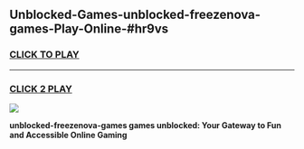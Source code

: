 
## Unblocked-Games-unblocked-freezenova-games-Play-Online-#hr9vs
<h3>
<a href="https://premium.freeplayer.one?title=unblocked-freezenova-games&ref=27F">CLICK TO PLAY</a></h3>
<hr>

<h3>
<a href="https://premium.freeplayer.one?title=unblocked-freezenova-games&ref=27F">CLICK 2 PLAY</a>
  
</h3>

<a href="https://premium.freeplayer.one?title=unblocked-freezenova-games&ref=27F"><img src="https://clearcache.store/games.png"></a>


**unblocked-freezenova-games games unblocked: Your Gateway to Fun and Accessible Online Gaming**
